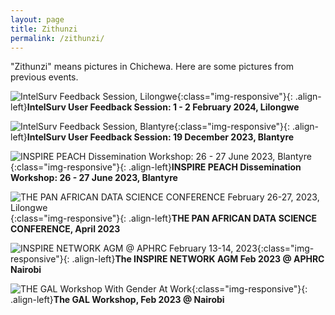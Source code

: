 ```yaml
---
layout: page
title: Zithunzi
permalink: /zithunzi/
---
```


"Zithunzi" means pictures in Chichewa. Here are some pictures from previous events.

![IntelSurv Feedback Session, Lilongwe](https://ik.imagekit.io/xnaedr4r6/KAI_Website_Images/IntelSurv_LL_Feedback_Session.jpeg?updatedAt=1708085978498){:class="img-responsive"}{: .align-left}**IntelSurv User Feedback Session: 1 - 2 February 2024, Lilongwe**

![IntelSurv Feedback Session, Blantyre](https://ik.imagekit.io/xnaedr4r6/KAI_Website_Images/IntelSurv_BT_Feedback_Session.jpg?updatedAt=1708085977845){:class="img-responsive"}{: .align-left}**IntelSurv User Feedback Session: 19 December 2023, Blantyre**

![INSPIRE PEACH Dissemination Workshop: 26 - 27 June 2023, Blantyre](https://ik.imagekit.io/xnaedr4r6/KAI_Website_Images/INSPIRE%20PEACH%20Dissemination%20Workshop%2026%20-%2027%20June%202023,%20Blantyre.JPG?updatedAt=1690927842744){:class="img-responsive"}{: .align-left}**INSPIRE PEACH Dissemination Workshop: 26 - 27 June 2023, Blantyre**

![THE PAN AFRICAN DATA SCIENCE CONFERENCE February 26-27, 2023, Lilongwe](https://ik.imagekit.io/xnaedr4r6/KAI_Website_Images/Pan_African_Data_Science_Conference_Optimized.jpg?updatedAt=1683116949411){:class="img-responsive"}{: .align-left}**THE PAN AFRICAN DATA SCIENCE CONFERENCE, April 2023**

![INSPIRE NETWORK AGM @ APHRC February 13-14, 2023](https://ik.imagekit.io/ucqyxekmz/AI_Web_Images/InspireNetworkAGM_Nairobi_Optimised.JPG?updatedAt=1680165779367){:class="img-responsive"}{: .align-left}**The INSPIRE NETWORK AGM Feb 2023 @ APHRC Nairobi**

![THE GAL Workshop With Gender At Work](https://ik.imagekit.io/ucqyxekmz/AI_Web_Images/GALWorkshopNairobiFeb2023_Optimised.jpg?updatedAt=1680165777435){:class="img-responsive"}{: .align-left}**The GAL Workshop, Feb 2023 @ Nairobi**



[mubas-organization]:   http://www.mubas.ac.mw

